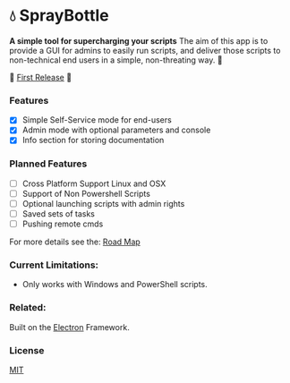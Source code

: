 # :droplet: SprayBottle 
**A simple tool for supercharging your scripts**
The aim of this app is to provide a GUI for admins to easily run scripts, and deliver those scripts to non-technical end users in a simple, non-threating way. :baby_chick:

:floppy_disk: [First Release](https://github.com/jooshkins/SprayBottle/releases) :tada:

### Features

- [x] Simple Self-Service mode for end-users
- [x] Admin mode with optional parameters and console
- [x] Info section for storing  documentation

### Planned Features
- [ ] Cross Platform Support Linux and OSX
- [ ] Support of Non Powershell Scripts
- [ ] Optional launching scripts with admin rights
- [ ] Saved sets of tasks
- [ ] Pushing remote cmds

For more details see the: [Road Map](https://github.com/jooshkins/spraybottle/projects/1)

### Current Limitations:
* Only works with Windows and PowerShell scripts. 


### Related:
Built on the [Electron](https://github.com/electron/electron) Framework.

### License
[MIT](https://github.com/jooshkins/SprayBottle/blob/master/LICENSE)
